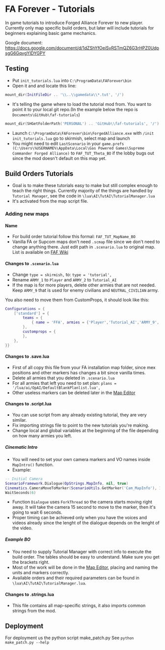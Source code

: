 # FA Forever - Tutorials

In game tutorials to introduce Forged Alliance Forever to new player. Currently only map specific build orders, but later will include tutorials for beginners explaining basic game mechanics.

Google document: https://docs.google.com/document/d/1dZShYfOeiSvRSTmQZ6G3rHPZ0UdpsgG6GqvgYIDYGPY

## Testing

* Put `init_tutorials.lua` into `C:\ProgramData\FAForever\bin`
* Open it and and locate this line:
```LUA
mount_dir(InitFileDir .. '\\..\\gamedata\\*.tut', '/')
```
* It's telling the game where to load the tutorial mod from. You want to point it to your local git repo.(In the example below the repo is `Documents\GitHub\faf-tutorials`)
```LUA
mount_dir(SHGetFolderPath('PERSONAL') .. 'GitHub\\faf-tutorials', '/')
```
* Launch `C:\ProgramData\FAForever\bin\ForgedAlliance.exe` with `/init init_tutorials.lua` go to skirmish, select map and launch
* You might need to edit `LastScenario` in your `game.prefs (C:\Users\%USERNAME%\AppData\Local\Gas Powered Games\Supreme Commander Forged Alliance)` to `FAF_TUT_Theta_BO` if the lobby bugs out since the mod doesn't default on this map yet.

## Build Orders Tutorials

* Goal is to make these tutorials easy to make but still complex enough to teach the right things. Currently majority of the things are handled by `Tutorial Manager`, see the code in `\lua\AI\TutAI\TutorialManager.lua`
* It's activated from the map script file.

### Adding new maps

#### Name

* For build order tutorial follow this formal: `FAF_TUT_MapName_BO`
* Vanilla FA or Supcom maps don't need `.scmap` file since we don't need to change anything there.
Just edit path in `.scenario.lua` to original map. List is available on [FAF Wiki](http://wiki.faforever.com/index.php?title=Map_Editor#Source_of_inspiration)

#### Changes to `.scenario.lua`
* Change `type = skirmish,` to: `type = 'tutorial',`
* Rename `ARMY_1` to `Player` and `ARMY_2` to `Tutorial_AI`
* If the map is for more players, delete other armies that are not needed. Keep `ARMY_9` that is used for enemy civilians and `NEUTRAL_CIVILIAN` army.

You also need to move them from CustomProps, it should look like this:
```LUA
Configurations = {
    ['standard'] = {
        teams = {
            { name = 'FFA', armies = {'Player','Tutorial_AI','ARMY_9','NEUTRAL_CIVILIAN',} },
        },
        customprops = {
        },
    },
}}
```
#### Changes to .save.lua
* First of all copy this file from your FA installation map folder, since mex positions and other markers has changes a bit since vanilla times.
* Delete all armies that you deleted in `.scenario.lua`
* For all armies that left you need to set plan: `plans = '/lua/ai/OpAI/DefaultBlankPlanlist.lua',`
* Other useless markers can be deleted later in the [Map Editor](http://wiki.faforever.com/index.php?title=Map_Editor)

#### Changes to .script.lua
* You can use script from any already existing tutorial, they are very similar.
* Fix importing strings file to point to the new tutorials you're making.
* Change local and global variables at the beginning of the file depending on how many armies you left.

##### Cinematic Intro
* You will need to set your own camera markers and VO names inside `MapIntro()` function.
* Example:
```LUA
-- Initial Camera
ScenarioFramework.Dialogue(OpStrings.MapInfo, nil, true)
Cinematics.CameraMoveToMarker(ScenarioUtils.GetMarker('Cam_MapInfo'), 15)
WaitSeconds(6)
```
* Function `Dialogue` uses `ForkThread` so the camera starts moving right away. It will take the camera 15 second to move to the marker, then it's going to wait 6 seconds.
* Proper timing can be achieved only when you have the voices and videos already since the lenght of the dialogue depends on the lenght of the video.

##### Example BO
* You need to supply Tutorial Manager with correct info to execute the build order. The tables should be easy to understand. Make sure you get the brackets right.
* Most of the work will be done in the [Map Editor](http://wiki.faforever.com/index.php?title=Map_Editor), placing and naming the units and markers correctly.
* Available orders and their required parameters can be found in `\lua\AI\TutAI\TutorialManager.lua`.

#### Changes to .strings.lua
* This file contains all map-specific strings, it also imports common strings from the mod.

## Deployment
For deployment us the python script make_patch.py
See `python make_patch.py --help`
